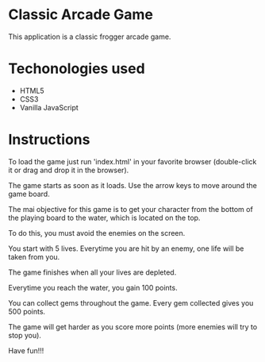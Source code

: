 # Classic Arcade Game

This application is a classic frogger arcade game.

# Techonologies used

- HTML5
- CSS3
- Vanilla JavaScript

# Instructions

To load the game just run 'index.html' in your favorite browser (double-click it or drag and drop it in the browser).

The game starts as soon as it loads. Use the arrow keys to move around the game board.

The mai objective for this game is to get your character from the bottom of the playing board to the water, which is located on the top.

To do this, you must avoid the enemies on the screen.

You start with 5 lives. Everytime you are hit by an enemy, one life will be taken from you. 

The game finishes when all your lives are depleted.

Everytime you reach the water, you gain 100 points. 

You can collect gems throughout the game. Every gem collected gives you 500 points.

The game will get harder as you score more points (more enemies will try to stop you).

Have fun!!!

